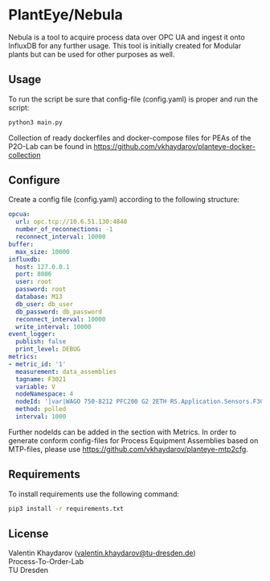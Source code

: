 # PlantEye/Nebula

Nebula is a tool to acquire process data over OPC UA and ingest it onto InfluxDB for any further usage. This tool
is initially created for Modular plants but can be used for other purposes as well.

## Usage
To run the script be sure that config-file (config.yaml) is proper and run the script:
```bash
python3 main.py
```
Collection of ready dockerfiles and docker-compose files for PEAs of the P2O-Lab can be found in https://github.com/vkhaydarov/planteye-docker-collection

## Configure
Create a config file (config.yaml) according to the following structure:
```yaml
opcua:
  url: opc.tcp://10.6.51.130:4840
  number_of_reconnections: -1
  reconnect_interval: 10000
buffer:
  max_size: 10000
influxdb:
  host: 127.0.0.1
  port: 8086
  user: root
  password: root
  database: M13
  db_user: db_user
  db_password: db_password
  reconnect_interval: 10000
  write_interval: 10000
event_logger:
  publish: false
  print_level: DEBUG
metrics:
- metric_id: '1'
  measurement: data_assemblies
  tagname: F3021
  variable: V
  nodeNamespace: 4
  nodeId: '|var|WAGO 750-8212 PFC200 G2 2ETH RS.Application.Sensors.F3021.V'
  method: polled
  interval: 1000
```
Further nodeIds can be added in the section with Metrics.
In order to generate conform config-files for Process Equipment Assemblies based on MTP-files, please use https://github.com/vkhaydarov/planteye-mtp2cfg.

## Requirements
To install requirements use the following command:
```bash
pip3 install -r requirements.txt
```

## License
Valentin Khaydarov (valentin.khaydarov@tu-dresden.de)\
Process-To-Order-Lab\
TU Dresden